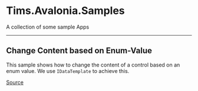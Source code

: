 # Tims.Avalonia.Samples
A collection of some sample Apps


----------

## Change Content based on Enum-Value

This sample shows how to change the content of a control based on an enum value. We use `IDataTemplate` to achieve this. 

[Source](/tree/main/src/ChangeContentBasedOnEnumSample)